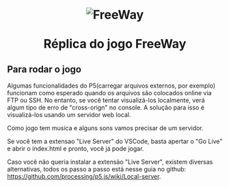 <h1 align="center">
<br>
<img align = 'center' src="./freeway" alt="FreeWay">
<br>
<br>
Réplica do jogo FreeWay
</h1>


## Para rodar o jogo
Algumas funcionalidades do P5(carregar arquivos externos, por exemplo) funcionam como esperado quando os arquivos são colocados online via FTP ou SSH. No entanto, se você tentar visualizá-los localmente, verá algum tipo de erro de "cross-orign" no console. A solução para isso é visualizá-los usando um servidor web local.

Como jogo tem musica e alguns sons vamos precisar de um servidor.

Se você tem a extensao "Live Server" do VSCode, basta apertar o "Go Live" e abrir o index.html e pronto, você já pode jogar.

Caso você não queria instalar a extensão "Live Server", existem diversas alternativas, todos os passo a passo está nesse guia no github: https://github.com/processing/p5.js/wiki/Local-server.